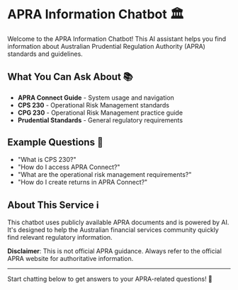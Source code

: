# APRA Information Chatbot 🏛️

Welcome to the APRA Information Chatbot! This AI assistant helps you find information about Australian Prudential Regulation Authority (APRA) standards and guidelines.

## What You Can Ask About 📚

- **APRA Connect Guide** - System usage and navigation
- **CPS 230** - Operational Risk Management standards
- **CPG 230** - Operational Risk Management practice guide
- **Prudential Standards** - General regulatory requirements

## Example Questions 💬

- "What is CPS 230?"
- "How do I access APRA Connect?"
- "What are the operational risk management requirements?"
- "How do I create returns in APRA Connect?"

## About This Service ℹ️

This chatbot uses publicly available APRA documents and is powered by AI. It's designed to help the Australian financial services community quickly find relevant regulatory information.

**Disclaimer**: This is not official APRA guidance. Always refer to the official APRA website for authoritative information.

---

Start chatting below to get answers to your APRA-related questions! 🚀